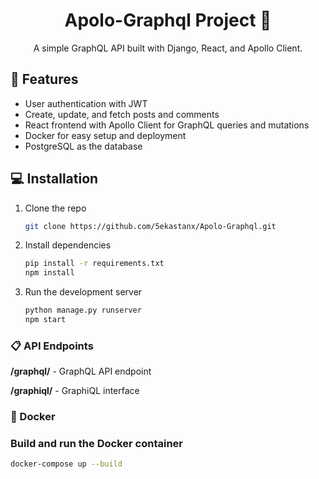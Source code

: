 <h1 align="center">Apolo-Graphql Project 🚀</h1>

<p align="center">
  A simple GraphQL API built with Django, React, and Apollo Client.
</p>

## 🚀 Features
- User authentication with JWT
- Create, update, and fetch posts and comments
- React frontend with Apollo Client for GraphQL queries and mutations
- Docker for easy setup and deployment
- PostgreSQL as the database

## 💻 Installation
1. Clone the repo
   ```bash
   git clone https://github.com/5ekastanx/Apolo-Graphql.git
2. Install dependencies
   ```bash
   pip install -r requirements.txt
   npm install
   ```
3. Run the development server
   ```bash
   python manage.py runserver
   npm start
### 📋 API Endpoints

**/graphql/** - GraphQL API endpoint

**/graphiql/** - GraphiQL interface

### 🐳 Docker

### Build and run the Docker container
  ```bash
  docker-compose up --build
```
